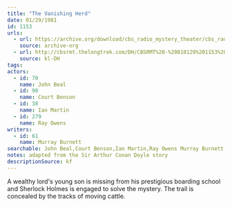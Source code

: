 ```yaml
---
title: "The Vanishing Herd"
date: 01/29/1981
id: 1153
urls: 
  - url: https://archive.org/download/cbs_radio_mystery_theater/cbs_radio_mystery_theater-1151-1200.zip/cbs_radio_mystery_theater-1151-1200%2Fcbsrmt_1153_the_vanishing_herd.mp3
    source: archive-org
  - url: http://cbsrmt.thelongtrek.com/DH/CBSRMT%20-%20810129%201153%20The%20Vanishing%20Herd_dh.mp3
    source: kl-DH
tags: 
actors:  
  - id: 70
    name: John Beal  
  - id: 90
    name: Court Benson  
  - id: 38
    name: Ian Martin  
  - id: 279
    name: Ray Owens
writers:  
  - id: 61
    name: Murray Burnett
searchable: John Beal,Court Benson,Ian Martin,Ray Owens Murray Burnett
notes: adapted from the Sir Arthur Conan Doyle story
descriptionSource: kf
---
```

A wealthy lord's young son is missing from his prestigious boarding school and Sherlock Holmes is engaged to solve the mystery. The trail is concealed by the tracks of moving cattle.